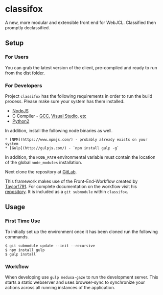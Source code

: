 classifox
=================

A new, more modular and extensible front end for WebJCL. Classified then promptly declassified.

Setup
---------------

### For Users

You can grab the latest version of the client, pre-compiled and ready to run from the dist folder.

### For Developers

Project `classifox` has the following requirements in order to run the build process. Please make sure your system has them installed.

  * [NodeJS](http://nodejs.org/)
  * C Compiler -
    [GCC](https://gcc.gnu.org/),
    [Visual Studio](http://go.microsoft.com/?linkid=9816758),
    [etc](http://c-compiler.deviantart.com/)
  * [Python2](https://www.python.org/download/releases/2.7.6/)

In addition, install the following node binaries as well.

    * [NPM](https://www.npmjs.com/) - probably already exists on your system
    * [Gulp](http://gulpjs.com/) - `npm install gulp -g`

In addition, the `NODE_PATH` environmental variable must contain the location
    of the global `node_modules` installation.

Next clone the repository at
    [GitLab](https://github.com/niumainframe/classifox.git).

This framework makes use of the Front-End-Workflow created by
[Taylor1791](https://github.com/taylor1791). For complete documentation on the workflow visit his
[repository](https://github.com/taylor1791/front-end-workflow). It is included as a `git submodule` within `classifox`.

Usage
---------------

### First Time Use

To initially set up the environment once it has been cloned run the following commands.

    $ git submodule update --init --recursive
    $ npm install gulp
    $ gulp install

### Workflow

When developing use `gulp medusa-gaze` to run the development server. This
starts a static webserver and uses browser-sync to synchronize your actions
across all running instances of the application.
